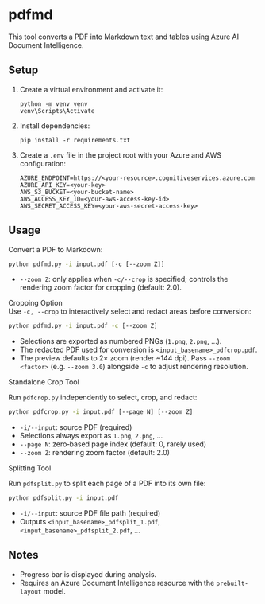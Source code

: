 pdfmd
=====

This tool converts a PDF into Markdown text and tables using Azure AI Document Intelligence.


Setup
-----

1. Create a virtual environment and activate it:

   ```
   python -m venv venv
   venv\Scripts\Activate
   ```

2. Install dependencies:

   ```
   pip install -r requirements.txt
   ```

3. Create a `.env` file in the project root with your Azure and AWS configuration:

   ```dotenv
   AZURE_ENDPOINT=https://<your-resource>.cognitiveservices.azure.com
   AZURE_API_KEY=<your-key>
   AWS_S3_BUCKET=<your-bucket-name>
   AWS_ACCESS_KEY_ID=<your-aws-access-key-id>
   AWS_SECRET_ACCESS_KEY=<your-aws-secret-access-key>
   ```


Usage
-----

Convert a PDF to Markdown:

```bash
python pdfmd.py -i input.pdf [-c [--zoom Z]]
```
- `--zoom Z`: only applies when `-c/--crop` is specified; controls the rendering zoom factor for cropping (default: 2.0).

Cropping Option  
Use `-c, --crop` to interactively select and redact areas before conversion:

```bash
python pdfmd.py -i input.pdf -c [--zoom Z]
```
- Selections are exported as numbered PNGs (`1.png`, `2.png`, …).
- The redacted PDF used for conversion is `<input_basename>_pdfcrop.pdf`.
- The preview defaults to 2× zoom (render ~144 dpi). Pass `--zoom <factor>` (e.g. `--zoom 3.0`) alongside `-c` to adjust rendering resolution.

Standalone Crop Tool

Run `pdfcrop.py` independently to select, crop, and redact:
```bash
python pdfcrop.py -i input.pdf [--page N] [--zoom Z]
```
- `-i/--input`: source PDF (required)
- Selections always export as `1.png`, `2.png`, …
- `--page N`: zero‑based page index (default: 0, rarely used)
- `--zoom Z`: rendering zoom factor (default: 2.0)

Splitting Tool

Run `pdfsplit.py` to split each page of a PDF into its own file:
```bash
python pdfsplit.py -i input.pdf
```
- `-i/--input`: source PDF file path (required)
- Outputs `<input_basename>_pdfsplit_1.pdf`, `<input_basename>_pdfsplit_2.pdf`, …

Notes
-----

- Progress bar is displayed during analysis.
- Requires an Azure Document Intelligence resource with the `prebuilt-layout` model.
